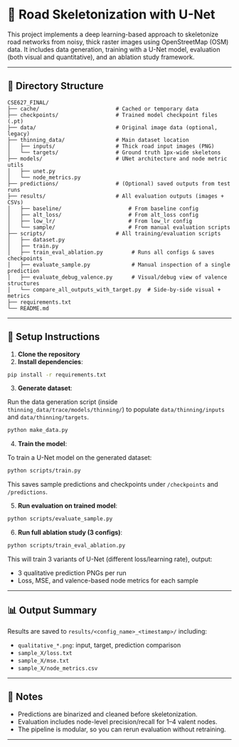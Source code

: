 # 🚗 Road Skeletonization with U-Net

This project implements a deep learning-based approach to skeletonize road networks from noisy, thick raster images using OpenStreetMap (OSM) data. It includes data generation, training with a U-Net model, evaluation (both visual and quantitative), and an ablation study framework.

---

## 📁 Directory Structure

```
CSE627_FINAL/
├── cache/                        # Cached or temporary data
├── checkpoints/                  # Trained model checkpoint files (.pt)
├── data/                         # Original image data (optional, legacy)
├── thinning_data/                # Main dataset location
│   ├── inputs/                   # Thick road input images (PNG)
│   └── targets/                  # Ground truth 1px-wide skeletons
├── models/                       # UNet architecture and node metric utils
│   ├── unet.py
│   └── node_metrics.py
├── predictions/                  # (Optional) saved outputs from test runs
├── results/                      # All evaluation outputs (images + CSVs)
│   ├── baseline/                     # From baseline config
│   ├── alt_loss/                     # From alt_loss config
│   ├── low_lr/                       # From low_lr config
│   └── sample/                       # From manual evaluation scripts
├── scripts/                      # All training/evaluation scripts
│   ├── dataset.py
│   ├── train.py
│   ├── train_eval_ablation.py         # Runs all configs & saves checkpoints
│   ├── evaluate_sample.py             # Manual inspection of a single prediction
│   ├── evaluate_debug_valence.py      # Visual/debug view of valence structures
│   └── compare_all_outputs_with_target.py  # Side-by-side visual + metrics
├── requirements.txt
└── README.md
```

---

## 🧩 Setup Instructions

1. **Clone the repository**
2. **Install dependencies**:

```bash
pip install -r requirements.txt
```

3. **Generate dataset**:

Run the data generation script (inside `thinning_data/trace/models/thinning/`) to populate `data/thinning/inputs` and `data/thinning/targets`.

```bash
python make_data.py
```

4. **Train the model**:

To train a U-Net model on the generated dataset:
```bash
python scripts/train.py
```

This saves sample predictions and checkpoints under `/checkpoints` and `/predictions`.

5. **Run evaluation on trained model**:
```bash
python scripts/evaluate_sample.py
```

6. **Run full ablation study (3 configs)**:
```bash
python scripts/train_eval_ablation.py
```

This will train 3 variants of U-Net (different loss/learning rate), output:
- 3 qualitative prediction PNGs per run
- Loss, MSE, and valence-based node metrics for each sample

---

## 📊 Output Summary

Results are saved to `results/<config_name>_<timestamp>/` including:
- `qualitative_*.png`: input, target, prediction comparison
- `sample_X/loss.txt`
- `sample_X/mse.txt`
- `sample_X/node_metrics.csv`

---

## 📌 Notes

- Predictions are binarized and cleaned before skeletonization.
- Evaluation includes node-level precision/recall for 1–4 valent nodes.
- The pipeline is modular, so you can rerun evaluation without retraining.

---


